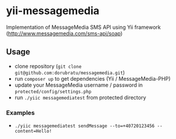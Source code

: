 # yii-messagemedia
Implementation of MessageMedia SMS API using Yii framework (http://www.messagemedia.com/sms-api/soap)

## Usage
- clone repository (```git clone git@github.com:dorubratu/messagemedia.git```)
- run ```composer up``` to get dependencies (Yii / MessageMedia-PHP)
- update your MessageMedia username / password in ```protected/config/settings.php```
- run ```./yiic messagemediatest``` from protected directory

### Examples
- ```./yiic messagemediatest sendMessage --to=+40720123456 --content=Hello!```
